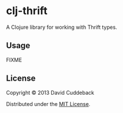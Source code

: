 # clj-thrift

A Clojure library for working with Thrift types.

## Usage

FIXME

## License

Copyright © 2013 David Cuddeback

Distributed under the [MIT License](LICENSE).
